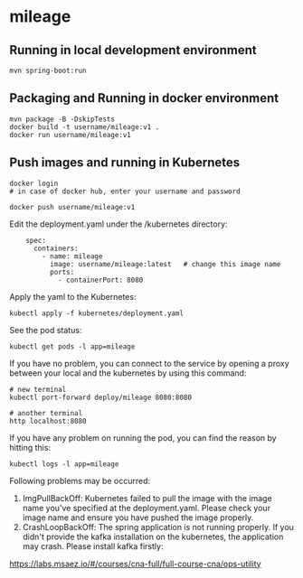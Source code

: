 # mileage

## Running in local development environment

```
mvn spring-boot:run
```

## Packaging and Running in docker environment

```
mvn package -B -DskipTests
docker build -t username/mileage:v1 .
docker run username/mileage:v1
```

## Push images and running in Kubernetes

```
docker login 
# in case of docker hub, enter your username and password

docker push username/mileage:v1
```

Edit the deployment.yaml under the /kubernetes directory:
```
    spec:
      containers:
        - name: mileage
          image: username/mileage:latest   # change this image name
          ports:
            - containerPort: 8080

```

Apply the yaml to the Kubernetes:
```
kubectl apply -f kubernetes/deployment.yaml
```

See the pod status:
```
kubectl get pods -l app=mileage
```

If you have no problem, you can connect to the service by opening a proxy between your local and the kubernetes by using this command:
```
# new terminal
kubectl port-forward deploy/mileage 8080:8080

# another terminal
http localhost:8080
```

If you have any problem on running the pod, you can find the reason by hitting this:
```
kubectl logs -l app=mileage
```

Following problems may be occurred:

1. ImgPullBackOff:  Kubernetes failed to pull the image with the image name you've specified at the deployment.yaml. Please check your image name and ensure you have pushed the image properly.
1. CrashLoopBackOff: The spring application is not running properly. If you didn't provide the kafka installation on the kubernetes, the application may crash. Please install kafka firstly:

https://labs.msaez.io/#/courses/cna-full/full-course-cna/ops-utility

